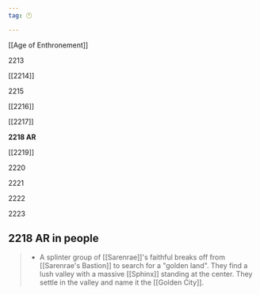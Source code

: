 ```yaml
---
tag: 🕛

---
```

[[Age of Enthronement]]


2213

[[2214]]

2215

[[2216]]

[[2217]]

**2218 AR**

[[2219]]

2220

2221

2222

2223



## 2218 AR in people

>  - A splinter group of [[Sarenrae]]'s faithful breaks off from [[Sarenrae's Bastion]] to search for a "golden land". They find a lush valley with a massive [[Sphinx]] standing at the center. They settle in the valley and name it the [[Golden City]].






